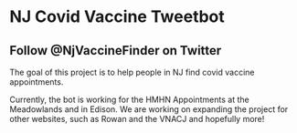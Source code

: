 # NJ Covid Vaccine Tweetbot
## Follow @NjVaccineFinder on Twitter


The goal of this project is to help people in NJ find covid vaccine appointments.

Currently, the bot is working for the HMHN Appointments at the Meadowlands and in Edison.
We are working on expanding the project for other websites, such as Rowan and the VNACJ and 
hopefully more!